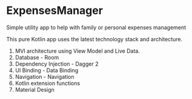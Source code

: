 # ExpensesManager
Simple utility app to help with family or personal expenses management

This pure Kotlin app uses the latest technology stack and architecture.
1. MVI architecture using View Model and Live Data.
2. Database - Room
3. Dependency Injection - Dagger 2
4. UI Binding - Data Binding
5. Navigation - Navigation
6. Kotlin extension functions
7. Material Design
